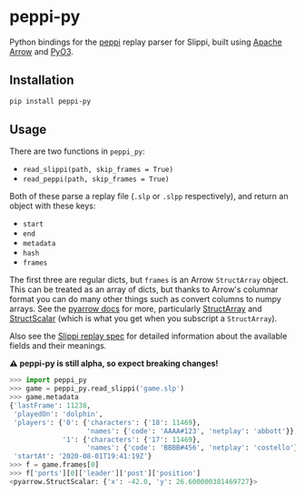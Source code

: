 # peppi-py

Python bindings for the [peppi](https://github.com/hohav/peppi) replay parser for Slippi, built using [Apache Arrow](https://arrow.apache.org/) and [PyO3](https://pyo3.rs/).

## Installation

```sh
pip install peppi-py
```

## Usage

There are two functions in `peppi_py`:

- `read_slippi(path, skip_frames = True)`
- `read_peppi(path, skip_frames = True)`

Both of these parse a replay file (`.slp` or `.slpp` respectively), and return an object with these keys:

- `start`
- `end`
- `metadata`
- `hash`
- `frames`

The first three are regular dicts, but `frames` is an Arrow `StructArray` object. This can be treated as an array of dicts, but thanks to Arrow's columnar format you can do many other things such as convert columns to numpy arrays. See the [pyarrow docs](https://arrow.apache.org/docs/python/) for more, particularly [StructArray](https://arrow.apache.org/docs/python/generated/pyarrow.StructArray.html) and [StructScalar](https://arrow.apache.org/docs/python/generated/pyarrow.StructScalar.html) (which is what you get when you subscript a `StructArray`).

Also see the [Slippi replay spec](https://github.com/project-slippi/slippi-wiki/blob/master/SPEC.md) for detailed information about the available fields and their meanings.

**⚠️ peppi-py is still alpha, so expect breaking changes!**

```python
>>> import peppi_py
>>> game = peppi_py.read_slippi('game.slp')
>>> game.metadata
{'lastFrame': 11238,
 'playedOn': 'dolphin',
 'players': {'0': {'characters': {'18': 11469},
                   'names': {'code': 'AAAA#123', 'netplay': 'abbott'}},
             '1': {'characters': {'17': 11469},
                   'names': {'code': 'BBBB#456', 'netplay': 'costello'}}},
 'startAt': '2020-08-01T19:41:19Z'}
>>> f = game.frames[0]
>>> f['ports'][0]['leader']['post']['position']
<pyarrow.StructScalar: {'x': -42.0, 'y': 26.600000381469727}>
```

